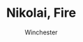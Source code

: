 ---
media: "images/rounds/round_4_2/nikolai_fire.png"
media_type: image
title: Nikolai, Fire
author: Winchester
desc: Soviet Commander Yuri Petrikov instructs Driver Nikolai Rubakov to open fire on the NT colony.
---